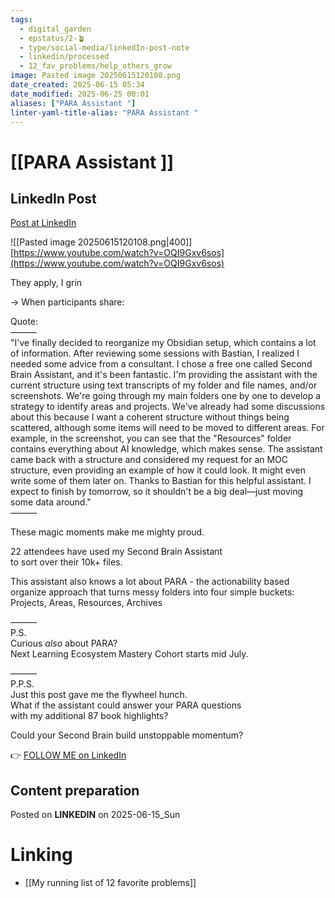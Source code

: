 ```yaml
---
tags:
  - digital_garden
  - epstatus/2-🪴
  - type/social-media/linkedIn-post-note
  - linkedin/processed
  - 12_fav_problems/help_others_grow
image: Pasted image 20250615120108.png
date_created: 2025-06-15 05:34
date_modified: 2025-06-25 00:01
aliases: ["PARA Assistant "]
linter-yaml-title-alias: "PARA Assistant "
---
```

# [[PARA Assistant ]]

## LinkedIn Post

[Post at LinkedIn](https://www.linkedin.com/posts/sebastiankamilli_they-apply-i-grin-when-participants-share-activity-7339891699093020672-tqM_?utm_source=share&utm_medium=member_desktop&rcm=ACoAAA1M1pkBgWCYPhT45EpfLiHzViQqRWNCIv4)

![[Pasted image 20250615120108.png|400]]
[https://www.youtube.com/watch?v=OQI9Gxv6sos](https://www.youtube.com/watch?v=OQI9Gxv6sos)

They apply, I grin  
  
→ When participants share:  
  
Quote:  
———  
"I've finally decided to reorganize my Obsidian setup, which contains a lot of information. After reviewing some sessions with Bastian, I realized I needed some advice from a consultant. I chose a free one called Second Brain Assistant, and it's been fantastic. I'm providing the assistant with the current structure using text transcripts of my folder and file names, and/or screenshots. We're going through my main folders one by one to develop a strategy to identify areas and projects. We've already had some discussions about this because I want a coherent structure without things being scattered, although some items will need to be moved to different areas. For example, in the screenshot, you can see that the "Resources" folder contains everything about AI knowledge, which makes sense. The assistant came back with a structure and considered my request for an MOC structure, even providing an example of how it could look. It might even write some of them later on. Thanks to Bastian for this helpful assistant. I expect to finish by tomorrow, so it shouldn't be a big deal—just moving some data around."  
———  

These magic moments make me mighty proud.  

22 attendees have used my Second Brain Assistant  
to sort over their 10k+ files.  
  
This assistant also knows a lot about PARA - the actionability based organize approach that turns messy folders into four simple buckets: Projects, Areas, Resources, Archives  
  
———  
P.S.  
Curious _also_ about PARA?  
Next Learning Ecosystem Mastery Cohort starts mid July.  
  
———  
P.P.S.  
Just this post gave me the flywheel hunch.  
What if the assistant could answer your PARA questions  
with my additional 87 book highlights?  
  
Could your Second Brain build unstoppable momentum?

👉 [FOLLOW ME on LinkedIn](https://www.linkedin.com/comm/mynetwork/discovery-see-all?usecase=PEOPLE_FOLLOWS&followMember=sebastiankamilli)

## Content preparation

Posted on **LINKEDIN** on 2025-06-15_Sun

# Linking

+ [[My running list of 12 favorite problems]]
